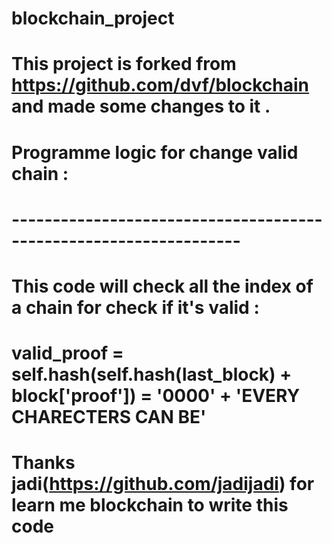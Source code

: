 # blockchain_project
# This project is forked from https://github.com/dvf/blockchain and made some changes to it . 
# Programme logic for change valid chain :
# ------------------------------------------------------------------
# This code will check all the index of a chain for check if it's valid :
#   valid_proof = self.hash(self.hash(last_block) + block['proof']) = '0000' + 'EVERY CHARECTERS CAN BE' 
# Thanks jadi(https://github.com/jadijadi) for learn me blockchain to write this code 

